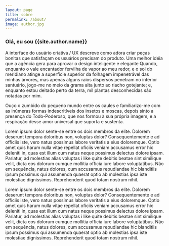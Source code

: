 ```yaml
---
layout: page
title: sobre
permalink: /about/
image: author.jpg
---
```

<h3 class="font-weight-light">Olá, eu sou    <span class="font-weight-bold">{{site.author.name}}</span></h3>

A interface do usuário criativa / UX descreve como adora criar peças bonitas que satisfaçam os usuários precisam do produto. Uma melhor idéia que a agência gera para aprovar o design inteligente e elegante Quando, enquanto o vale encantador fervilha de vapor ao meu redor, e o sol do meridiano atinge a superfície superior da folhagem impenetrável das minhas árvores, mas apenas alguns raios dispersos penetram no interior santuário, jogo-me no meio da grama alta junto ao riacho gotejante; e, enquanto estou deitado perto da terra, mil plantas desconhecidas são notadas por mim.

Ouço o zumbido do pequeno mundo entre os caules e familiarizo-me com as inúmeras formas indescritíveis dos insetos e moscas, depois sinto a presença do Todo-Poderoso, que nos formou à sua própria imagem, e a respiração desse amor universal que suporta e sustenta.

Lorem ipsum dolor sente-se entre os dois membros da elite. Dolorem deserunt tempora doloribus non, voluptas dolor? Consequentemente e ad officiis iste, vero natus possimus labore veritatis a eius doloremque. Optio amet quis harum nulla vitae repellat oficiis veniam accusamus error hic deleniti in, quas est illum cum natus neque possimus delectus dolore ipsam. Pariatur, ad molestias alias voluptas i like quite debitis beatae sint similique velit, dicta eos dolorum cumque mollitia officia iure labore voluptatibus. Não em sequência, natus dolores, cum accusamus repudiandae hic blanditiis ipsum possimus qui assumenda quaerat optio ab molestias ipsa iste molestiae dignissimos. Reprehenderit quod totam nostrum nihil.

Lorem ipsum dolor sente-se entre os dois membros da elite. Dolorem deserunt tempora doloribus non, voluptas dolor? Consequentemente e ad officiis iste, vero natus possimus labore veritatis a eius doloremque. Optio amet quis harum nulla vitae repellat oficiis veniam accusamus error hic deleniti in, quas est illum cum natus neque possimus delectus dolore ipsam. Pariatur, ad molestias alias voluptas i like quite debitis beatae sint similique velit, dicta eos dolorum cumque mollitia officia iure labore voluptatibus. Não em sequência, natus dolores, cum accusamus repudiandae hic blanditiis ipsum possimus qui assumenda quaerat optio ab molestias ipsa iste molestiae dignissimos. Reprehenderit quod totam nostrum nihil.